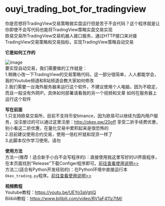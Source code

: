 # ouyi_trading_bot_for_tradingview

你是否想将TradingView交易策略做实盘运行但是苦于不会代码？这个程序就是让你即使不会写代码也能将TradingView策略实盘交易实现  
欧易交易所TradingView交易机器人接口服务，通过HTTP接口来对接TradingView交易策略和交易指标，实现TradingView策略自动交易  
  
**它是如何工作的**  

![image](https://user-images.githubusercontent.com/94948670/143181162-54d46868-d4cd-4f1f-bbc4-a5836f0c1f5d.png)  
要实现自动交易，我们需要做的工作就是：  
1.稍微小改一下TradingView的交易策略代码，这一部分很简单，人人都能学会，我的Youtube频道和B站频道会教大家如何修改  
2.我们需要一台海外服务器来运行这个软件，不建议使用个人电脑，因为不稳定，而且一般没有外网IP。具体如何部署请看我的另一个视频和文章 如何在服务器上运行这个软件
  
**写在前面**  
1.只支持欧易交易所，目前不支持币安binance，因为欧易可以继续为国内用户服务，没注册过的可以通过这里注册：http://okex.pw/20off  享受二折手续费优惠，别小看这二折优惠，在量化交易中累积起来是很恐怖的  
2.目前建议使用合约交易，使用一倍杠杆就和现货一样了  
3.此脚本仅作学习使用，请勿

**使用方法**  
方法一(推荐！适合新手小白不会写程序的)：直接使用我这里写好的UI界面程序，在本页面找到“Release”下载Configer程序即可。[前往查看使用说明>>](https://github.com/blockplusim/crypto_trading_service_for_tradingview/blob/main/okex_trading_ui_guide.md)  
方法二(适合有Python开发经验的)：在Python环境中直接运行本`Okex_trading.py`程序。[前往查看使用说明>>](https://github.com/blockplusim/crypto_trading_service_for_tradingview/blob/main/okex_trading_guide.md)  

**视频教程**  
Youtube教程：https://youtu.be/UEYo3aVgtjQ  
Bilibili教程：https://www.bilibili.com/video/BV1aF411z7tM/
